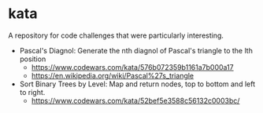 ﻿# kata

A repository for code challenges that were particularly interesting.

- Pascal's Diagnol: Generate the nth diagnol of Pascal's triangle to the lth position
  - https://www.codewars.com/kata/576b072359b1161a7b000a17
  - https://en.wikipedia.org/wiki/Pascal%27s_triangle
- Sort Binary Trees by Level: Map and return nodes, top to bottom and left to right.
  - https://www.codewars.com/kata/52bef5e3588c56132c0003bc/
